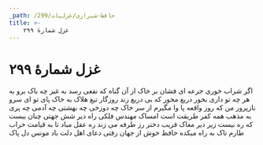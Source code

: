 ```yaml
---
_path: /حافظ-شیرازی/غزلیات/299
title: >-
    غزل شمارهٔ ۲۹۹
---
```

# غزل شمارهٔ ۲۹۹

اگر شراب خوری جرعه ای فشان بر خاک
از آن گناه که نفعی رسد به غیر چه باک
برو به هر چه تو داری بخور دریغ مخور
که بی دریغ زند روزگار تیغ هلاک
به خاک پای تو ای سرو نازپرور من
که روز واقعه پا وا مگیرم از سر خاک
چه دوزخی چه بهشتی چه آدمی چه پری
به مذهب همه کفر طریقت است امساک
مهندس فلکی راه دیر شش جهتی
چنان ببست که ره نیست زیر دیر مغاک
فریب دختر رز طرفه می زند ره عقل
مباد تا به قیامت خراب طارم تاک
به راه میکده حافظ خوش از جهان رفتی
دعای اهل دلت باد مونس دل پاک
